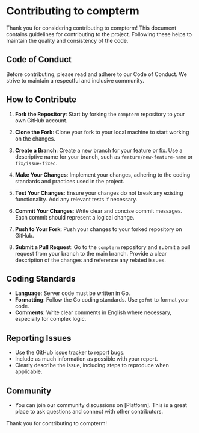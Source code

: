 # Contributing to compterm

Thank you for considering contributing to compterm! This document contains guidelines for contributing to the project. Following these helps to maintain the quality and consistency of the code.

## Code of Conduct

Before contributing, please read and adhere to our Code of Conduct. We strive to maintain a respectful and inclusive community.

## How to Contribute

1. **Fork the Repository**: Start by forking the `compterm` repository to your own GitHub account.

2. **Clone the Fork**: Clone your fork to your local machine to start working on the changes.

3. **Create a Branch**: Create a new branch for your feature or fix. Use a descriptive name for your branch, such as `feature/new-feature-name` or `fix/issue-fixed`.

4. **Make Your Changes**: Implement your changes, adhering to the coding standards and practices used in the project. 

5. **Test Your Changes**: Ensure your changes do not break any existing functionality. Add any relevant tests if necessary.

6. **Commit Your Changes**: Write clear and concise commit messages. Each commit should represent a logical change.

7. **Push to Your Fork**: Push your changes to your forked repository on GitHub.

8. **Submit a Pull Request**: Go to the `compterm` repository and submit a pull request from your branch to the main branch. Provide a clear description of the changes and reference any related issues.

## Coding Standards

- **Language**: Server code must be written in Go.
- **Formatting**: Follow the Go coding standards. Use `gofmt` to format your code.
- **Comments**: Write clear comments in English where necessary, especially for complex logic.

## Reporting Issues

- Use the GitHub issue tracker to report bugs.
- Include as much information as possible with your report.
- Clearly describe the issue, including steps to reproduce when applicable.

## Community

- You can join our community discussions on [Platform]. This is a great place to ask questions and connect with other contributors.

Thank you for contributing to compterm!

